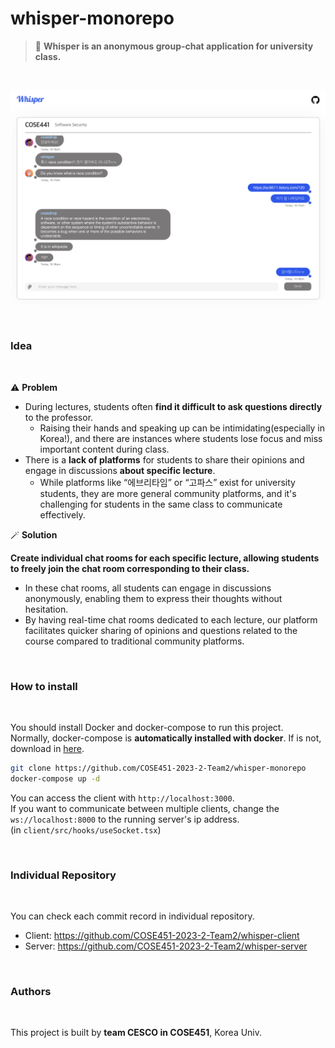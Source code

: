 # whisper-monorepo

>💨 **Whisper is an anonymous group-chat application for university class.**

<br>

![이미지](https://github.com/COSE451-2023-2-Team2/whisper-monorepo/blob/master/demo_image.png)

<br>

### Idea

<br>

⚠️ **Problem**

- During lectures, students often **find it difficult to ask questions directly** to the professor.
    - Raising their hands and speaking up can be intimidating(especially in Korea!), and there are instances where students lose focus and miss important content during class.
- There is a **lack of platforms** for students to share their opinions and engage in discussions **about specific lecture**.
    - While platforms like “에브리타임” or “고파스” exist for university students, they are more general community platforms, and it's challenging for students in the same class to communicate effectively.

🪄 **Solution**

**Create individual chat rooms for each specific lecture, allowing students to freely join the chat room corresponding to their class.**

- In these chat rooms, all students can engage in discussions anonymously, enabling them to express their thoughts without hesitation.
- By having real-time chat rooms dedicated to each lecture, our platform facilitates quicker sharing of opinions and questions related to the course compared to traditional community platforms.

<br>

### How to install
<br>

You should install Docker and docker-compose to run this project. <br>
Normally, docker-compose is **automatically installed with docker**. If is not, download in [here](https://github.com/docker/compose/releases).
```bash
git clone https://github.com/COSE451-2023-2-Team2/whisper-monorepo
docker-compose up -d
```

You can access the client with `http://localhost:3000`. <br>
If you want to communicate between multiple clients, change the `ws://localhost:8000` to the running server's ip address. <br> (in `client/src/hooks/useSocket.tsx`)

<br>

### Individual Repository
<br>

You can check each commit record in individual repository.

- Client: https://github.com/COSE451-2023-2-Team2/whisper-client
- Server: https://github.com/COSE451-2023-2-Team2/whisper-server

<br>

### Authors
<br>

This project is built by **team CESCO in COSE451**, Korea Univ.


